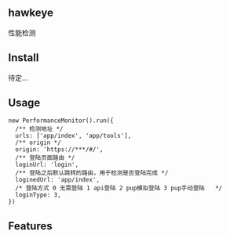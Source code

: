 ## hawkeye

性能检测

## Install

待定...

## Usage
```
new PerformanceMonitor().run({
  /** 检测地址 */
  urls: ['app/index', 'app/tools'],
  /** origin */
  origin: 'https://***/#/',
  /** 登陆页面路由 */
  loginUrl: 'login',
  /** 登陆之后默认跳转的路由，用于检测是否登陆完成 */
  loginedUrl: 'app/index',
  /* 登陆方式 0 无需登陆 1 api登陆 2 pup模拟登陆 3 pup手动登陆   */
  loginType: 3,
})

```

## Features

